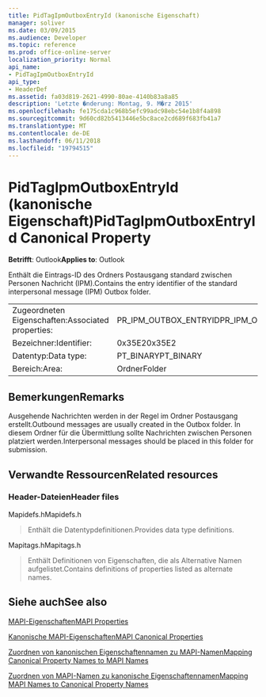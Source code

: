 ```yaml
---
title: PidTagIpmOutboxEntryId (kanonische Eigenschaft)
manager: soliver
ms.date: 03/09/2015
ms.audience: Developer
ms.topic: reference
ms.prod: office-online-server
localization_priority: Normal
api_name:
- PidTagIpmOutboxEntryId
api_type:
- HeaderDef
ms.assetid: fa03d819-2621-4990-80ae-4140b83a8a85
description: 'Letzte �nderung: Montag, 9. M�rz 2015'
ms.openlocfilehash: fe175cda1c968b5efc99adc98ebc54e1b8f4a898
ms.sourcegitcommit: 9d60cd82b5413446e5bc8ace2cd689f683fb41a7
ms.translationtype: MT
ms.contentlocale: de-DE
ms.lasthandoff: 06/11/2018
ms.locfileid: "19794515"
---
```

# <a name="pidtagipmoutboxentryid-canonical-property"></a><span data-ttu-id="12e77-103">PidTagIpmOutboxEntryId (kanonische Eigenschaft)</span><span class="sxs-lookup"><span data-stu-id="12e77-103">PidTagIpmOutboxEntryId Canonical Property</span></span>

  
  
<span data-ttu-id="12e77-104">**Betrifft**: Outlook</span><span class="sxs-lookup"><span data-stu-id="12e77-104">**Applies to**: Outlook</span></span> 
  
<span data-ttu-id="12e77-105">Enthält die Eintrags-ID des Ordners Postausgang standard zwischen Personen Nachricht (IPM).</span><span class="sxs-lookup"><span data-stu-id="12e77-105">Contains the entry identifier of the standard interpersonal message (IPM) Outbox folder.</span></span> 
  
|||
|:-----|:-----|
|<span data-ttu-id="12e77-106">Zugeordneten Eigenschaften:</span><span class="sxs-lookup"><span data-stu-id="12e77-106">Associated properties:</span></span>  <br/> |<span data-ttu-id="12e77-107">PR_IPM_OUTBOX_ENTRYID</span><span class="sxs-lookup"><span data-stu-id="12e77-107">PR_IPM_OUTBOX_ENTRYID</span></span>  <br/> |
|<span data-ttu-id="12e77-108">Bezeichner:</span><span class="sxs-lookup"><span data-stu-id="12e77-108">Identifier:</span></span>  <br/> |<span data-ttu-id="12e77-109">0x35E2</span><span class="sxs-lookup"><span data-stu-id="12e77-109">0x35E2</span></span>  <br/> |
|<span data-ttu-id="12e77-110">Datentyp:</span><span class="sxs-lookup"><span data-stu-id="12e77-110">Data type:</span></span>  <br/> |<span data-ttu-id="12e77-111">PT_BINARY</span><span class="sxs-lookup"><span data-stu-id="12e77-111">PT_BINARY</span></span>  <br/> |
|<span data-ttu-id="12e77-112">Bereich:</span><span class="sxs-lookup"><span data-stu-id="12e77-112">Area:</span></span>  <br/> |<span data-ttu-id="12e77-113">Ordner</span><span class="sxs-lookup"><span data-stu-id="12e77-113">Folder</span></span>  <br/> |
   
## <a name="remarks"></a><span data-ttu-id="12e77-114">Bemerkungen</span><span class="sxs-lookup"><span data-stu-id="12e77-114">Remarks</span></span>

<span data-ttu-id="12e77-115">Ausgehende Nachrichten werden in der Regel im Ordner Postausgang erstellt.</span><span class="sxs-lookup"><span data-stu-id="12e77-115">Outbound messages are usually created in the Outbox folder.</span></span> <span data-ttu-id="12e77-116">In diesem Ordner für die Übermittlung sollte Nachrichten zwischen Personen platziert werden.</span><span class="sxs-lookup"><span data-stu-id="12e77-116">Interpersonal messages should be placed in this folder for submission.</span></span> 
  
## <a name="related-resources"></a><span data-ttu-id="12e77-117">Verwandte Ressourcen</span><span class="sxs-lookup"><span data-stu-id="12e77-117">Related resources</span></span>

### <a name="header-files"></a><span data-ttu-id="12e77-118">Header-Dateien</span><span class="sxs-lookup"><span data-stu-id="12e77-118">Header files</span></span>

<span data-ttu-id="12e77-119">Mapidefs.h</span><span class="sxs-lookup"><span data-stu-id="12e77-119">Mapidefs.h</span></span>
  
> <span data-ttu-id="12e77-120">Enthält die Datentypdefinitionen.</span><span class="sxs-lookup"><span data-stu-id="12e77-120">Provides data type definitions.</span></span>
    
<span data-ttu-id="12e77-121">Mapitags.h</span><span class="sxs-lookup"><span data-stu-id="12e77-121">Mapitags.h</span></span>
  
> <span data-ttu-id="12e77-122">Enthält Definitionen von Eigenschaften, die als Alternative Namen aufgelistet.</span><span class="sxs-lookup"><span data-stu-id="12e77-122">Contains definitions of properties listed as alternate names.</span></span>
    
## <a name="see-also"></a><span data-ttu-id="12e77-123">Siehe auch</span><span class="sxs-lookup"><span data-stu-id="12e77-123">See also</span></span>



[<span data-ttu-id="12e77-124">MAPI-Eigenschaften</span><span class="sxs-lookup"><span data-stu-id="12e77-124">MAPI Properties</span></span>](mapi-properties.md)
  
[<span data-ttu-id="12e77-125">Kanonische MAPI-Eigenschaften</span><span class="sxs-lookup"><span data-stu-id="12e77-125">MAPI Canonical Properties</span></span>](mapi-canonical-properties.md)
  
[<span data-ttu-id="12e77-126">Zuordnen von kanonischen Eigenschaftennamen zu MAPI-Namen</span><span class="sxs-lookup"><span data-stu-id="12e77-126">Mapping Canonical Property Names to MAPI Names</span></span>](mapping-canonical-property-names-to-mapi-names.md)
  
[<span data-ttu-id="12e77-127">Zuordnen von MAPI-Namen zu kanonische Eigenschaftennamen</span><span class="sxs-lookup"><span data-stu-id="12e77-127">Mapping MAPI Names to Canonical Property Names</span></span>](mapping-mapi-names-to-canonical-property-names.md)

